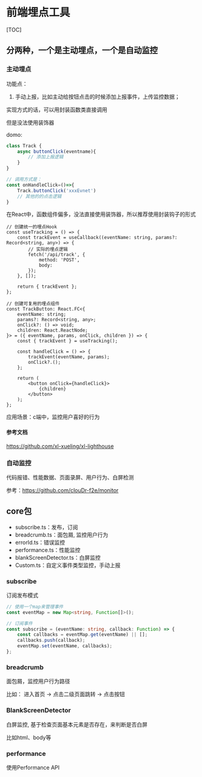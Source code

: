 # 前端埋点工具

[TOC]

## 分两种，一个是主动埋点，一个是自动监控

### 主动埋点

功能点：

1. 手动上报，比如主动给按钮点击的时候添加上报事件，上传监控数据；

实现方式的话，可以用封装函数类直接调用

但是没法使用装饰器

domo:
```js
class Track {
    async buttonClick(eventname){
        // 添加上报逻辑
    }
}

// 调用方式是：
const onHandleClick=()=>{
    Track.buttonClick('xxxEvnet')
    // 其他的的点击逻辑
}
```
在React中，函数组件偏多，没法直接使用装饰器，所以推荐使用封装钩子的形式

```tsx
// 创建统一的埋点Hook
const useTracking = () => {
    const trackEvent = useCallback((eventName: string, params?: Record<string, any>) => {
        // 实际的埋点逻辑
        fetch('/api/track', {
            method: 'POST',
            body:
        });
    }, []);

    return { trackEvent };
};

// 创建可复用的埋点组件
const TrackButton: React.FC<{
    eventName: string;
    params?: Record<string, any>;
    onClick?: () => void;
    children: React.ReactNode;
}> = ({ eventName, params, onClick, children }) => {
    const { trackEvent } = useTracking();

    const handleClick = () => {
        trackEvent(eventName, params);
        onClick?.();
    };

    return (
        <button onClick={handleClick}>
            {children}
        </button>
    );
};
```

应用场景：c端中，监控用户喜好的行为

#### 参考文档

https://github.com/xl-xueling/xl-lighthouse


### 自动监控

代码报错、性能数据、页面录屏、用户行为、白屏检测

参考：https://github.com/clouDr-f2e/monitor




## core包 

- subscribe.ts：发布，订阅
- breadcrumb.ts：面包屑, 监控用户行为
- errorId.ts：错误监控
- performance.ts：性能监控
- blankScreenDetector.ts：白屏监控
- Custom.ts：自定义事件类型监控，手动上报

### subscribe

订阅发布模式
```ts
// 使用一个map来管理事件
const eventMap = new Map<string, Function[]>();

// 订阅事件
const subscribe = (eventName: string, callback: Function) => {
    const callbacks = eventMap.get(eventName) || [];
    callbacks.push(callback);
    eventMap.set(eventName, callbacks);
};
```

### breadcrumb
面包屑，监控用户行为路径

比如： 进入首页 -> 点击二级页面跳转 -> 点击按钮


### BlankScreenDetector

白屏监控, 基于检查页面基本元素是否存在，来判断是否白屏

比如html、body等

### performance

使用Performance API
